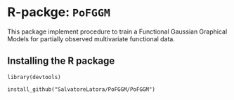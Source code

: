 # R-packge: `PoFGGM`
This package implement procedure to train a Functional Gaussian Graphical Models for partially observed multivariate functional data.

## Installing the R package

`library(devtools)`

`install_github("SalvatoreLatora/PoFGGM/PoFGGM")`
